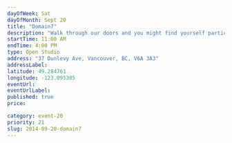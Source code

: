 ```yaml
---
dayOfWeek: Sat
dayOfMonth: Sept 20
title: "Domain7"
description: "Walk through our doors and you might find yourself participating in storyfinding session, a user-testing station, or even a prototyping workshop. You can stay safe on the margins, or dive in as a participant in one of Domain7's tried-and-true collaborative design sessions."
startTime: 11:00 AM
endTime: 4:00 PM
type: Open Studio
address: "37 Dunlevy Ave, Vancouver, BC, V6A 3A3"
addressLabel: 
latitude: 49.284761
longitude: -123.095305
eventUrl: 
eventUrlLabel: 
published: true
price: 

category: event-20
priority: 21
slug: 2014-09-20-domain7
---
```


